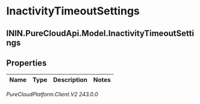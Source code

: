 # InactivityTimeoutSettings

## ININ.PureCloudApi.Model.InactivityTimeoutSettings

## Properties

|Name | Type | Description | Notes|
|------------ | ------------- | ------------- | -------------|



_PureCloudPlatform.Client.V2 243.0.0_
